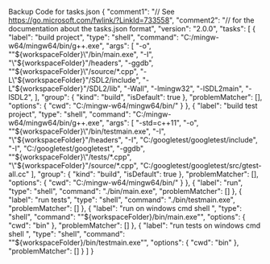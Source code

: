 Backup Code for tasks.json
{
    "comment1": "// See https://go.microsoft.com/fwlink/?LinkId=733558",
    "comment2": "// for the documentation about the tasks.json format",
    "version": "2.0.0",
    "tasks": [
        {
            "label": "build project",
            "type": "shell",
            "command": "C:/mingw-w64/mingw64/bin/g++.exe",
            "args": [
                "-o",
                "\"${workspaceFolder}\"/bin/main.exe",
                "-I",
                "\"${workspaceFolder}\"/headers",
                "-ggdb",
                "\"${workspaceFolder}\"/source/*.cpp",
                "-L\"${workspaceFolder}\"/SDL2/include",
                "-L\"${workspaceFolder}\"/SDL2/lib",
                "-Wall",
                "-lmingw32",
                "-lSDL2main",
                "-lSDL2",
            ],
            "group": {
                "kind": "build",
                "isDefault": true
            },
            "problemMatcher": [],
            "options": {
                "cwd": "C:/mingw-w64/mingw64/bin/"
            }
        },
        {
            "label": "build test project",
            "type": "shell",
            "command": "C:/mingw-w64/mingw64/bin/g++.exe",
            "args": [
                "-std=c++11",
                "-o",
                "\"${workspaceFolder}\"/bin/testmain.exe",
                "-I",
                "\"${workspaceFolder}\"/headers",
                "-I",
                "C:/googletest/googletest/include",
                "-I",
                "C:/googletest/googletest",
                "-ggdb",
                "\"${workspaceFolder}\"/tests/*.cpp",
                "\"${workspaceFolder}\"/source/*.cpp",
                "C:/googletest/googletest/src/gtest-all.cc"
            ],
            "group": {
                "kind": "build",
                "isDefault": true
            },
            "problemMatcher": [],
            "options": {
                "cwd": "C:/mingw-w64/mingw64/bin/"
            }
        },
        {
            "label": "run",
            "type": "shell",
            "command": "./bin/main.exe",
            "problemMatcher": []
        },
        {
            "label": "run tests",
            "type": "shell",
            "command": "./bin/testmain.exe",
            "problemMatcher": []
        },
        {
            "label": "run on windows cmd shell ",
            "type": "shell",
            "command": "\"${workspaceFolder}/bin/main.exe\"",
            "options": {
                "cwd": "bin"
            },
            "problemMatcher": []
        },
        {
            "label": "run tests on windows cmd shell ",
            "type": "shell",
            "command": "\"${workspaceFolder}/bin/testmain.exe\"",
            "options": {
                "cwd": "bin"
            },
            "problemMatcher": []
        }
    ]
}